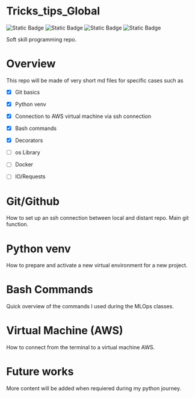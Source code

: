 # Tricks_tips_Global
![Static Badge](https://img.shields.io/badge/Git_Github-red) 
![Static Badge](https://img.shields.io/badge/Virtual_Environment-white)
![Static Badge](https://img.shields.io/badge/Bash-cyan) 
![Static Badge](https://img.shields.io/badge/Virtual_Machine-yellow)


Soft skill programming repo.


# Overview
This repo will be made of very short md files for specific cases such as

- [x] Git basics

- [x] Python venv

- [x] Connection to AWS virtual machine via ssh connection

- [x] Bash commands
- [x] Decorators
- [ ] os Library
- [ ] Docker
- [ ] IO/Requests




# Git/Github

How to set up an ssh connection between local and distant repo.
Main git function.


# Python venv

How to prepare and activate a new virtual environment for a new project.

# Bash Commands

Quick overview of the commands I used during the MLOps classes.

# Virtual Machine (AWS)
How to connect from the terminal to a virtual machine AWS.

# Future works
More content will be added when requiered during my python journey.




